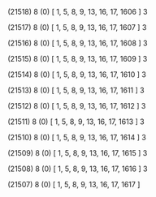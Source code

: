 (21518) 8 (0) [ 1, 5, 8, 9, 13, 16, 17, 1606 ] 3 


(21517) 8 (0) [ 1, 5, 8, 9, 13, 16, 17, 1607 ] 3 


(21516) 8 (0) [ 1, 5, 8, 9, 13, 16, 17, 1608 ] 3 


(21515) 8 (0) [ 1, 5, 8, 9, 13, 16, 17, 1609 ] 3 


(21514) 8 (0) [ 1, 5, 8, 9, 13, 16, 17, 1610 ] 3 


(21513) 8 (0) [ 1, 5, 8, 9, 13, 16, 17, 1611 ] 3 


(21512) 8 (0) [ 1, 5, 8, 9, 13, 16, 17, 1612 ] 3 


(21511) 8 (0) [ 1, 5, 8, 9, 13, 16, 17, 1613 ] 3 


(21510) 8 (0) [ 1, 5, 8, 9, 13, 16, 17, 1614 ] 3 


(21509) 8 (0) [ 1, 5, 8, 9, 13, 16, 17, 1615 ] 3 


(21508) 8 (0) [ 1, 5, 8, 9, 13, 16, 17, 1616 ] 3 


(21507) 8 (0) [ 1, 5, 8, 9, 13, 16, 17, 1617 ]  

